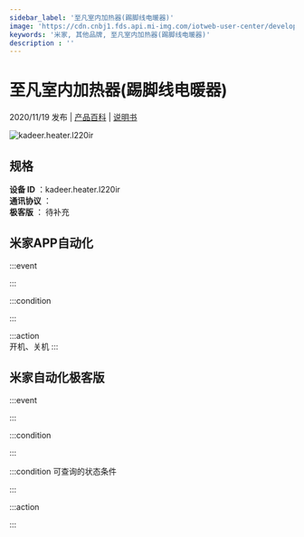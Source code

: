 ```yaml
---
sidebar_label: '至凡室内加热器(踢脚线电暖器)'
image: 'https://cdn.cnbj1.fds.api.mi-img.com/iotweb-user-center/developer_16790478079149i32mEvs.png?GalaxyAccessKeyId=AKVGLQWBOVIRQ3XLEW&Expires=9223372036854775807&Signature=+GQp3xwQ4W10sJSiAnNPgm9qwSg='
keywords: '米家, 其他品牌, 至凡室内加热器(踢脚线电暖器)'
description : ''
---
```

# 至凡室内加热器(踢脚线电暖器)

2020/11/19 发布 | [产品百科](https://home.mi.com/webapp/content/baike/product/index.html?model=kadeer.heater.l220ir/) | [说明书](https://home.mi.com/views/introduction.html?model=kadeer.heater.l220ir&region=cn)

![kadeer.heater.l220ir](https://cdn.cnbj1.fds.api.mi-img.com/iotweb-user-center/developer_16790478079149i32mEvs.png?GalaxyAccessKeyId=AKVGLQWBOVIRQ3XLEW&Expires=9223372036854775807&Signature=+GQp3xwQ4W10sJSiAnNPgm9qwSg=)

## 规格  
> 
**设备 ID** ：kadeer.heater.l220ir  
**通讯协议** ：  
**极客版**  ： 待补充 


## 米家APP自动化  

:::event  

:::

:::condition  

:::

:::action   
开机、关机
:::

## 米家自动化极客版  

:::event  

:::

:::condition  

:::

:::condition 可查询的状态条件  

:::

:::action  

:::

        
